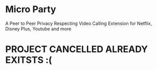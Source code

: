 # Micro Party

A Peer to Peer Privacy Respecting Video Calling Extension for Netflix, Disney Plus, Youtube and more

# PROJECT CANCELLED ALREADY EXITSTS :(
